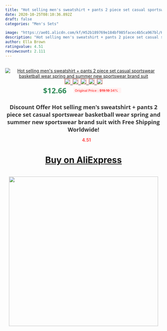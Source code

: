```yaml
---
title: "Hot selling men's sweatshirt + pants 2 piece set casual sportswear basketball wear spring and summer new sportswear brand suit"
date: 2020-10-25T08:10:36.892Z
draft: false
categories: "Men's Sets"

image: "https://ae01.alicdn.com/kf/H52b189769e184bf985facec4b5ca967bl/Hot-selling-men-s-sweatshirt-pants-2-piece-set-casual-sportswear-basketball-wear-spring-and-summer.jpg"
description: "Hot selling men's sweatshirt + pants 2 piece set casual sportswear basketball wear spring and summer new sportswear brand suit"
author: Ella Brown
ratingvalue: 4.51
reviewcount: 2.111
---
```

<br>
<div style="text-align: center;">
<a href="https://s.click.aliexpress.com/e/_AZxfdF" target="_blank" rel="nofollow noopener noreferrer"><img alt="Hot selling men's sweatshirt + pants 2 piece set casual sportswear basketball wear spring and summer new sportswear brand suit" class="magnifier-image" src="https://ae01.alicdn.com/kf/H52b189769e184bf985facec4b5ca967bl/Hot-selling-men-s-sweatshirt-pants-2-piece-set-casual-sportswear-basketball-wear-spring-and-summer.jpg_640x640.jpg">
<br>
<img style="border:1px solid salmon" src="https://ae01.alicdn.com/kf/H52b189769e184bf985facec4b5ca967bl/Hot-selling-men-s-sweatshirt-pants-2-piece-set-casual-sportswear-basketball-wear-spring-and-summer.jpg_120x120.jpg">&nbsp;&nbsp;<img style="border:1px solid salmon" src="https://ae01.alicdn.com/kf/H5828cc5ef269429887aec129b4201f7fQ/Hot-selling-men-s-sweatshirt-pants-2-piece-set-casual-sportswear-basketball-wear-spring-and-summer.jpg_120x120.jpg">&nbsp;&nbsp;<img style="border:1px solid salmon" src="https://ae01.alicdn.com/kf/H698901b7a71e4380937f8498543f5444H/Hot-selling-men-s-sweatshirt-pants-2-piece-set-casual-sportswear-basketball-wear-spring-and-summer.jpg_120x120.jpg">&nbsp;&nbsp;<img style="border:1px solid salmon" src="https://ae01.alicdn.com/kf/Hde9d27f9216b4b908a5af6ed657f66e5l/Hot-selling-men-s-sweatshirt-pants-2-piece-set-casual-sportswear-basketball-wear-spring-and-summer.jpg_120x120.jpg">&nbsp;&nbsp;<img style="border:1px solid salmon" src="https://ae01.alicdn.com/kf/H6c9c9d25869140d0a51b2759abf956b7Z/Hot-selling-men-s-sweatshirt-pants-2-piece-set-casual-sportswear-basketball-wear-spring-and-summer.jpg_120x120.jpg"></a></div><br0>
<div style="text-align: center;"><span style="background-color: white; border: 0px; box-sizing: border-box; color: seagreen; display: inline-block; font-family: &quot;open sans&quot; , &quot;arial&quot; , &quot;helvetica&quot; , sans-serif , &quot;heiti&quot;; font-size: 24px; font-stretch: inherit; font-weight: 700; line-height: inherit; margin: 0px 10px 0px 0px; padding: 0px; vertical-align: middle;">$12.66 </span>
<span style="background: rgb(255 , 241 , 241); border-radius: 3px; border: 0px; box-sizing: border-box; color: #ff4747; display: inline-block; font-family: inherit; font-size: 12px; font-stretch: inherit; font-style: inherit; font-variant: inherit; font-weight: 600; line-height: inherit; margin: 0px; padding: 2px 5px; transform: scale(0.9); vertical-align: middle;">Original Price : <b style="text-decoration: line-through;">$19.18 </b> 34%&nbsp;&nbsp;</span></div>
<h1 style="color: #333333; display: inline-block; font-family: &quot;open sans&quot; , &quot;arial&quot; , &quot;helvetica&quot; , sans-serif , &quot;heiti&quot;; font-size: 18px; font-stretch: inherit; font-weight: 700; text-align: center;">Discount Offer Hot selling men's sweatshirt + pants 2 piece set casual sportswear basketball wear spring and summer new sportswear brand suit with Free Shipping Worldwide!</h1>
<div style="color: #ff4747; text-align: center;">
<img src="https://4.bp.blogspot.com/-M0ZcTcb-5uY/XleCXlxnR4I/AAAAAAAAAEc/OrjgMkXV1oMQFaCRZj5HQwOCBcu3w1FegCPcBGAYYCw/s1600/star.png" style="height: 15px;">&nbsp;<b>4.51</b></div>
<div class="button_cont" align="center"><a class="buynow_a" href="https://s.click.aliexpress.com/e/_AZxfdF" target="_blank" rel="nofollow noopener noreferrer"><H1>Buy on AliExpress</H1></a></div><br>
<div class="separator" style="clear: both; text-align: center;">
<img src="https://lh3.googleusercontent.com/-pTy5HemUv9M/XlePHvY0dAI/AAAAAAAAAE4/0nX5iRUoIWY8eMW9Dpxeirr157OZliDIgCLcBGAsYHQ/s1600/badge.gif" width="480">
</div>
